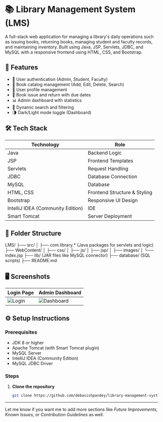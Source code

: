 # 📚 Library Management System (LMS)

A full-stack web application for managing a library's daily operations such as issuing books, returning books, managing student and faculty records, and maintaining inventory. Built using Java, JSP, Servlets, JDBC, and MySQL with a responsive frontend using HTML, CSS, and Bootstrap.

## 🚀 Features

- 🔐 User authentication (Admin, Student, Faculty)
- 📖 Book catalog management (Add, Edit, Delete, Search)
- 👤 User profile management
- 📆 Book issue and return with due dates
- 📊 Admin dashboard with statistics
- 🔎 Dynamic search and filtering
- 🌗 Dark/Light mode toggle (Dashboard)

## 🛠️ Tech Stack

| Technology   | Role                 |
|--------------|----------------------|
| Java         | Backend Logic        |
| JSP          | Frontend Templates   |
| Servlets     | Request Handling     |
| JDBC         | Database Connection  |
| MySQL        | Database             |
| HTML, CSS    | Frontend Structure & Styling |
| Bootstrap    | Responsive UI Design |
| IntelliJ IDEA (Community Edition) | IDE |
| Smart Tomcat | Server Deployment    |

## 📁 Folder Structure
LMS/ ├── src/ │ ├── com.library.* (Java packages for servlets and logic) ├── WebContent/ │ ├── css/ │ ├── js/ │ ├── jsp/ │ ├── images/ │ └── index.jsp ├── lib/ (JAR files like MySQL connector) ├── database/ (SQL scripts) ├── README.md

## 🖥️ Screenshots

| Login Page | Admin Dashboard |
|------------|-----------------|
| ![Login](screenshots/login.png) | ![Dashboard](screenshots/dashboard.png) |

## ⚙️ Setup Instructions

### Prerequisites

- JDK 8 or higher
- Apache Tomcat (with Smart Tomcat plugin)
- MySQL Server
- IntelliJ IDEA (Community Edition)
- MySQL JDBC Driver

### Steps

1. **Clone the repository**
   ```bash
   git clone https://github.com/debasishpandey/library-management-system.git

---

Let me know if you want me to add more sections like *Future Improvements*, *Known Issues*, or *Contribution Guidelines* as well.


